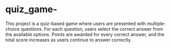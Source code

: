 # quiz_game-
This project is a quiz-based game where users are presented with multiple-choice questions. For each question, users select the correct answer from the available options. Points are awarded for every correct answer, and the total score increases as users continue to answer correctly.
